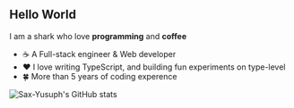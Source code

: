 ## Hello World
I am a shark who love **programming** and **coffee**

- ☕️ A Full-stack engineer & Web developer
- ❤️ I love writing TypeScript, and building fun experiments on type-level
- 🍀 More than 5 years of coding experence

![Sax-Yusuph's GitHub stats](https://github-readme-stats.vercel.app/api?username=SonMooSans&theme=tokyonight)
